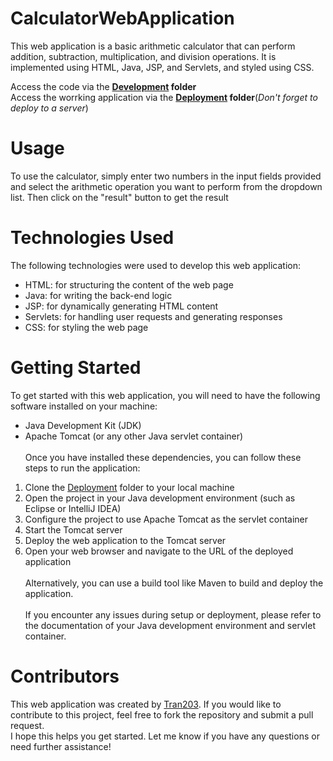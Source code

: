 # CalculatorWebApplication
This web application is a basic arithmetic calculator that can perform addition, subtraction, multiplication, and division operations. It is implemented using HTML, Java, JSP, and Servlets, and styled using CSS.

Access the code via the <b><a href="https://github.com/Tran203/CalculatorWebApplication/tree/main/Development">Development<a> folder</b>
<br>
 Access the worrking application via the <b><a href="https://github.com/Tran203/CalculatorWebApplication/tree/main/Deployment">Deployment<a> folder</b>(*Don't forget to deploy to a server*)
 
 # Usage
To use the calculator, simply enter two numbers in the input fields provided and select the arithmetic operation you want to perform from the dropdown list. Then click on the "result" button to get the result
 
 # Technologies Used
 The following technologies were used to develop this web application:

- HTML: for structuring the content of the web page
- Java: for writing the back-end logic
- JSP: for dynamically generating HTML content
- Servlets: for handling user requests and generating responses
- CSS: for styling the web page
 
 # Getting Started
To get started with this web application, you will need to have the following software installed on your machine:

- Java Development Kit (JDK)
- Apache Tomcat (or any other Java servlet container)<br><br>
Once you have installed these dependencies, you can follow these steps to run the application:

1. Clone the <a href="https://github.com/Tran203/CalculatorWebApplication/tree/main/Deployment">Deployment<a> folder to your local machine
2. Open the project in your Java development environment (such as Eclipse or IntelliJ IDEA)
3. Configure the project to use Apache Tomcat as the servlet container
4. Start the Tomcat server
5. Deploy the web application to the Tomcat server
6. Open your web browser and navigate to the URL of the deployed application
 <br><br>
Alternatively, you can use a build tool like Maven to build and deploy the application.
<br><br>
If you encounter any issues during setup or deployment, please refer to the documentation of your Java development environment and servlet container.
 
 # Contributors
 This web application was created by <a href="https://github.com/Tran203">Tran203<a>. If you would like to contribute to this project, feel free to fork the repository and submit a pull request.
<br>
I hope this helps you get started. Let me know if you have any questions or need further assistance!
